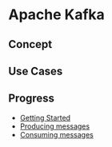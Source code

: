 # Apache Kafka

## Concept

## Use Cases

## Progress

- [Getting Started](getting_started.md)
- [Producing messages](producer.md)
- [Consuming messages](consumer.md)
